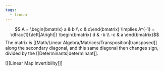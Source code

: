 ```yaml
---
tags:
  - linear
---
```

$$ A = \begin{bmatrix} a & b \\ c & d\end{bmatrix} \implies A^{-1} = \dfrac{1}{\left|A\right|} \begin{bmatrix} d & -b \\ -c & a \end{bmatrix}$$
The matrix is [[Math/Linear Algebra/Matrices/Transposition|transposed]] along the secondary diagonal, and this same diagonal then changes sign, divided by the [[Determinants|determinant]].  

\[[[Linear Map Invertibility]]\]